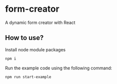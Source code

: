# form-creator

A dynamic form creator with React

## How to use?

Install node module packages

```bash
npm i
```

Run the example code using the following command:

```bash
npm run start-example
```
